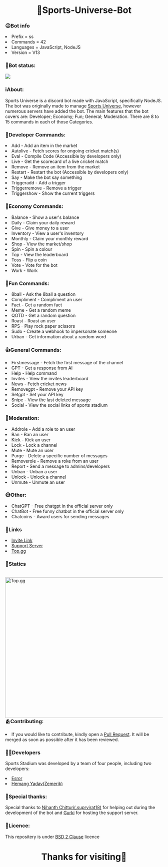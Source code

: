 <h1 align = "center">🏏Sports-Universe-Bot</h1>


<h3>😉Bot info</h3>
<li>Prefix = ss</li>
<li>Commands = 42</li>
<li>Languages = JavaScript, NodeJS</li>
<li>Version = V13</li>

<h3>🗽Bot status: </h3>
<img src = "https://discord.c99.nl/widget/theme-4/1119542429201211432.png">

<h3>ℹ️About:</h3>
<p>Sports Universe is a discord bot made with JavaScript, specifically NodeJS. The bot was originally made to manage <a href = "https://discord.gg/THJhePHaH7">Sports Universe</a>, however numerous servers have added the bot. The main features that the bot covers are: Developer; Economy; Fun; General; Moderation. There are 8 to 15 commands in each of those Categories.</p>

<h3>📱Developer Commands: </h3>
<li>Add - Add an item in the market</li>
<li>Autolive - Fetch scores for ongoing cricket match(s)</li>
<li>Eval - Compile Code (Accessible by developers only)</li>
<li>Live - Get the scorecard of a live cricket match</li>
<li>Remove - Remove an item from the market</li>
<li>Restart - Restart the bot (Accessible by developers only)</li>
<li>Say - Make the bot say something</li>
<li>Triggeradd - Add a trigger</li>
<li>Triggerremove - Remove a trigger</li>
<li>Triggershow - Show the current triggers</li>

<h3>🤑Economy Commands: </h3>
<li>Balance - Show a user's balance</li>
<li>Daily - Claim your daily reward</li>
<li>Give - Give money to a user</li>
<li>Inventory - View a user's inventory</li>
<li>Monthly - Claim your monthly reward</li>
<li>Shop - View the market/shop</li>
<li>Spin - Spin a colour</li>
<li>Top - View the leaderboard</li>
<li>Toss - Flip a coin</li>
<li>Vote - Vote for the bot</li>
<li>Work - Work</li>

<h3>🤪Fun Commands: </h3>
<li>8ball - Ask the 8ball a question</li>
<li>Compliment - Compliment an user</li>
<li>Fact - Get a random fact</li>
<li>Meme - Get a random meme</li>
<li>QOTD - Get a random question</li>
<li>Roast - Roast an user</li>
<li>RPS - Play rock paper scissors </li>
<li>Sudo - Create a webhook to impersonate someone</li>
<li>Urban - Get information about a random word</li>

<h3>👍General Commands: </h3>
<li>Firstmessage - Fetch the first message of the channel</li>
<li>GPT - Get a response from AI</li>
<li>Help - Help command</li>
<li>Invites - View the invites leaderboard</li>
<li>News - Fetch cricket news</li>
<li>Removegpt - Remove your API key</li>
<li>Setgpt - Set your API key</li>
<li>Snipe - View the last deleted message</li>
<li>Social - View the social links of sports stadium</li>

<h3>🚨Moderation: </h3>
<li>Addrole - Add a role to an user</li>
<li>Ban - Ban an user</li>
<li>Kick - Kick an user</li>
<li>Lock - Lock a channel</li>
<li>Mute - Mute an user</li>
<li>Purge - Delete a specific number of messages</li>
<li>Removerole - Remove a roke from an user</li>
<li>Report - Send a message to admins/developers</li>
<li>Unban - Unban a user</li>
<li>Unlock - Unlock a channel</li>
<li>Unmute - Unmute an user</li>

<h3>😅Other: </h3>
<li>ChatGPT - Free chatgpt in the official server only</li>
<li>ChatBot - Free funny chatbot in the official server only</li>
<li>Chatcoins - Award users for sending messages</li>

<h3>🔗Links</h3>
<li><a href = "https://discord.com/api/oauth2/authorize?client_id=1119542429201211432&permissions=1942130601207&scope=bot">Invite Link</a></li>
<li><a href = "https://discord.gg/THJhePHaH7">Support Server</a></li>
<li><a href = "https://top.gg/bot/1119542429201211432">Top.gg</a></li>

<h3>🔢Statics</h3>
<br>
<img src = "https://cdn.discordapp.com/attachments/1062477574841831594/1143059537910304828/Screenshot_467.png" style = "width:700px;height:450px" alt = "Top.gg" align = "left">

<br>
<br>
<br>
<br>
<br>
<br>
<br>
<br>
<br>
<br>
<br>
<br>
<br>
<br>
<br>
<br>
<br>
<br>
<br>

<h3>🫂Contributing: </h3>
<li>If you would like to contribute, kindly open a <a href = "https://github.com/Zemerik/Sports-Universe-Bot/pulls">Pull Request</a>. It will be merged as soon as possible after it has been reviewed.</li>

<h3>👨‍💻Developers</h3>
<p>Sports Stadium was developed by a team of four people, including two developers:</p>
<li><a href = "https://discord.com/users/665181723276869655">Esror</a></li>
<li><a href = "https://discord.com/users/1018816958587748383">Hemang Yadav(Zemerik)</a></li>

<h3>🤗Special thanks: </h3>
<p>Special thanks to <a href = "https://discord.com/users/721088505886441484">Nihanth Chitturi(.suprvirat18)</a> for helping out during the development of the bot and <a href = "https://discord.com/users/910768559175639080">Gurki</a> for hosting the support server.</p>


<h3>🪪Licence: </h3>
<p>This repositery is under <a href = "https://github.com/Zemerik/Sports-Universe-Bot/blob/main/LICENSE">BSD 2 Clause</a> licence</p>

<h1 align = "center">Thanks for visiting🤩</h1>
